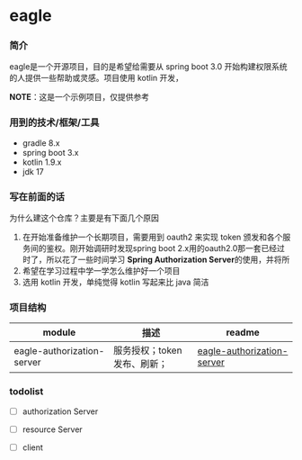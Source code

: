 # eagle
### 简介
eagle是一个开源项目，目的是希望给需要从 spring boot 3.0 开始构建权限系统的人提供一些帮助或灵感。项目使用 kotlin 开发，

**NOTE**：这是一个示例项目，仅提供参考


### 用到的技术/框架/工具
* gradle 8.x
* spring boot 3.x
* kotlin 1.9.x
* jdk 17

### 写在前面的话

为什么建这个仓库？主要是有下面几个原因
1. 在开始准备维护一个长期项目，需要用到 oauth2 来实现 token 颁发和各个服务间的鉴权。刚开始调研时发现spring boot 2.x用的oauth2.0那一套已经过时了，所以花了一些时间学习 **Spring Authorization Server**的使用，并将所
2. 希望在学习过程中学一学怎么维护好一个项目
3. 选用 kotlin 开发，单纯觉得 kotlin 写起来比 java 简洁

### 项目结构

| module | 描述               | readme                                                              |
|--------|------------------|---------------------------------------------------------------------|
| eagle-authorization-server | 服务授权；token发布、刷新； | [eagle-authorization-server](/eagle-authorization-server/README.md) |


### todolist

- [ ] authorization Server
- [ ] resource Server
- [ ] client 


